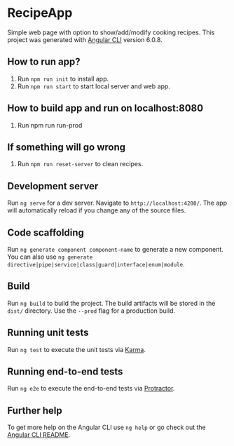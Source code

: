 # RecipeApp

Simple web page with option to show/add/modify cooking recipes.
This project was generated with [Angular CLI](https://github.com/angular/angular-cli) version 6.0.8.

## How to run app?
1) Run `npm run init` to install app.
2) Run `npm run start` to start local server and web app.

## How to build app and run on localhost:8080
1) Run npm run run-prod

## If something will go wrong
1) Run `npm run reset-server` to clean recipes. 

## Development server

Run `ng serve` for a dev server. Navigate to `http://localhost:4200/`. The app will automatically reload if you change any of the source files.

## Code scaffolding

Run `ng generate component component-name` to generate a new component. You can also use `ng generate directive|pipe|service|class|guard|interface|enum|module`.

## Build

Run `ng build` to build the project. The build artifacts will be stored in the `dist/` directory. Use the `--prod` flag for a production build.

## Running unit tests

Run `ng test` to execute the unit tests via [Karma](https://karma-runner.github.io).

## Running end-to-end tests

Run `ng e2e` to execute the end-to-end tests via [Protractor](http://www.protractortest.org/).

## Further help

To get more help on the Angular CLI use `ng help` or go check out the [Angular CLI README](https://github.com/angular/angular-cli/blob/master/README.md).
